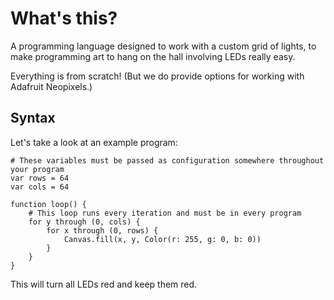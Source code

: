 # What's this?

A programming language designed to work with a custom grid of lights, to make programming art to hang on the hall involving LEDs really easy.

Everything is from scratch! (But we do provide options for working with Adafruit Neopixels.)

## Syntax

Let's take a look at an example program:

```
# These variables must be passed as configuration somewhere throughout your program
var rows = 64
var cols = 64

function loop() {
    # This loop runs every iteration and must be in every program
    for y through (0, cols) {
        for x through (0, rows) {
            Canvas.fill(x, y, Color(r: 255, g: 0, b: 0))
        }
    }
}
```

This will turn all LEDs red and keep them red.